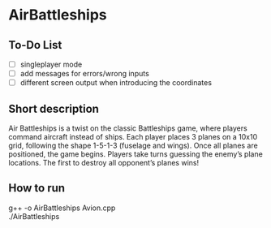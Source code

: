 # AirBattleships

## To-Do List

- [ ] singleplayer mode
- [ ] add messages for errors/wrong inputs
- [ ] different screen output when introducing the coordinates

## Short description

  Air Battleships is a twist on the classic Battleships game, where players command aircraft instead of ships. Each player places 3 planes on a 10x10 grid, following the shape 1-5-1-3 (fuselage and wings).
Once all planes are positioned, the game begins. Players take turns guessing the enemy’s plane locations. The first to destroy all opponent’s planes wins!

## How to run
g++ -o AirBattleships Avion.cpp <br>
./AirBattleships
